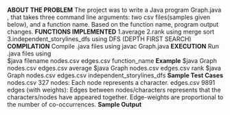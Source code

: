**ABOUT THE PROBLEM**
   The project was to write a Java program Graph.java , that takes three command line arguments: two csv files(samples given below), and a function name. Based on the function        name, program output changes.
**FUNCTIONS IMPLEMENTED**
   1.average
   2.rank using merge sort
   3.independent_storylines_dfs using DFS (DEPTH FIRST SEARCH) 
**COMPILATION**
  Compile .java files using
    javac Graph.java
**EXECUTION**
  Run .java files using  
    $java filename nodes.csv edges.csv function_name
**Example**
  $java Graph nodes.csv edges.csv average
  $java Graph nodes.csv edges.csv rank
  $java Graph nodes.csv edges.csv independent_storylines_dfs
**Sample Test Cases**
  nodes.csv 327 nodes: Each node represents a character.
  edges.csv 9891 edges (with weights): Edges between nodes/characters represents that the
  characters/nodes have appeared together. Edge-weights are proportional to the number of co-occurrences.
**Sample Output** 
